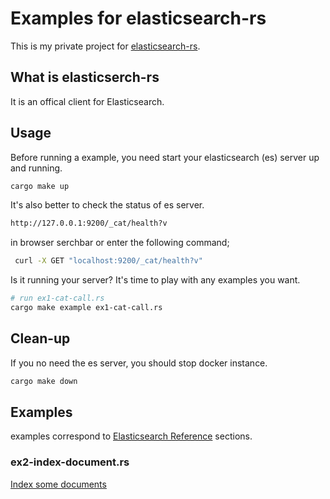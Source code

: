 # Examples for elasticsearch-rs

This is my private project for [elasticsearch-rs](https://github.com/elastic/elasticsearch-rs).

## What is elasticserch-rs

It is an offical client for Elasticsearch.

## Usage

Before running a example, you need start your elasticsearch (es) server up and running.

```bash
cargo make up
```

It's also better to check the status of es server.

```bash
http://127.0.0.1:9200/_cat/health?v
```

in browser serchbar or enter the following command;

```bash
 curl -X GET "localhost:9200/_cat/health?v"
```

Is it running your server? It's time to play with any examples you want.

```bash
# run ex1-cat-call.rs
cargo make example ex1-cat-call.rs
```

## Clean-up

If you no need the es server, you should stop docker instance.

```bash
cargo make down
```

## Examples

examples correspond to [Elasticsearch Reference](https://www.elastic.co/guide/en/elasticsearch/reference/current/index.html) sections.

### ex2-index-document.rs

[Index some documents](https://www.elastic.co/guide/en/elasticsearch/reference/current/getting-started-index.html)
